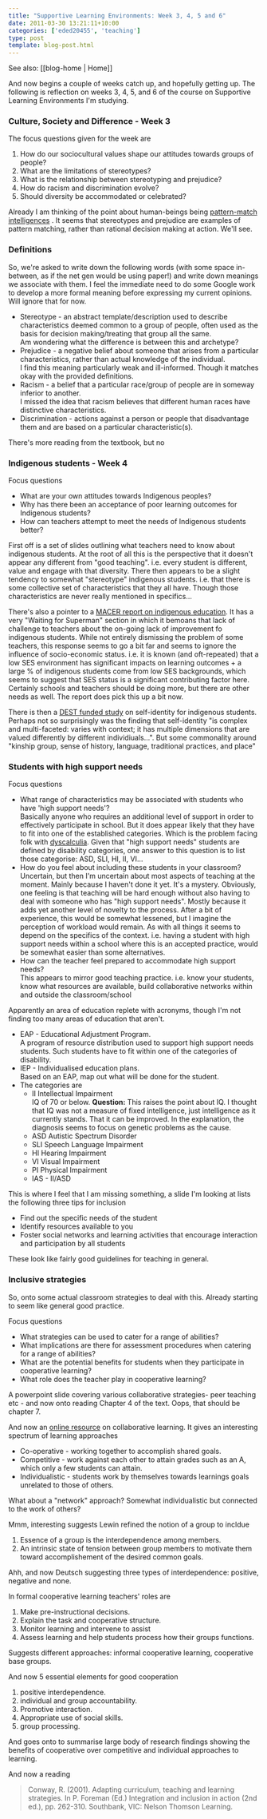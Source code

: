 ```yaml
---
title: "Supportive Learning Environments: Week 3, 4, 5 and 6"
date: 2011-03-30 13:21:11+10:00
categories: ['eded20455', 'teaching']
type: post
template: blog-post.html
---
```


See also: [[blog-home | Home]]

And now begins a couple of weeks catch up, and hopefully getting up. The following is reflection on weeks 3, 4, 5, and 6 of the course on Supportive Learning Environments I'm studying.

### Culture, Society and Difference - Week 3

The focus questions given for the week are

1. How do our sociocultural values shape our attitudes towards groups of people?
2. What are the limitations of stereotypes?
3. What is the relationship between stereotyping and prejudice?
4. How do racism and discrimination evolve?
5. Should diversity be accommodated or celebrated?

Already I am thinking of the point about human-beings being [pattern-match intelligences](http://dl.dropbox.com/u/14025788/PatternsSnowdenLion.mp3) . It seems that stereotypes and prejudice are examples of pattern matching, rather than rational decision making at action. We'll see.

### Definitions

So, we're asked to write down the following words (with some space in-between, as if the net gen would be using paper!) and write down meanings we associate with them. I feel the immediate need to do some Google work to develop a more formal meaning before expressing my current opinions. Will ignore that for now.

- Stereotype - an abstract template/description used to describe characteristics deemed common to a group of people, often used as the basis for decision making/treating that group all the same.  
    Am wondering what the difference is between this and archetype?
- Prejudice - a negative belief about someone that arises from a particular characteristics, rather than actual knowledge of the individual.  
    I find this meaning particularly weak and ill-informed. Though it matches okay with the provided definitions.
- Racism - a belief that a particular race/group of people are in someway inferior to another.  
    I missed the idea that racism believes that different human races have distinctive characteristics.
- Discrimination - actions against a person or people that disadvantage them and are based on a particular characteristic(s).

There's more reading from the textbook, but no

### Indigenous students - Week 4

Focus questions

- What are your own attitudes towards Indigenous peoples?
- Why has there been an acceptance of poor learning outcomes for Indigenous students?
- How can teachers attempt to meet the needs of Indigenous students better?

First off is a set of slides outlining what teachers need to know about indigenous students. At the root of all this is the perspective that it doesn't appear any different from "good teaching". i.e. every student is different, value and engage with that diversity. There then appears to be a slight tendency to somewhat "stereotype" indigenous students. i.e. that there is some collective set of characteristics that they all have. Though those characteristics are never really mentioned in specifics...

There's also a pointer to a [MACER report on indigenous education](http://education.qld.gov.au/publication/production/reports/pdfs/indigenousreport.pdf). It has a very "Waiting for Superman" section in which it bemoans that lack of challenge to teachers about the on-going lack of improvement fo indigenous students. While not entirely dismissing the problem of some teachers, this response seems to go a bit far and seems to ignore the influence of socio-economic status. i.e. it is known (and oft-repeated) that a low SES environment has significant impacts on learning outcomes + a large % of indigenous students come from low SES backgrounds, which seems to suggest that SES status is a significant contributing factor here. Certainly schools and teachers should be doing more, but there are other needs as well. The report does pick this up a bit now.

There is then a [DEST funded study](http://www.dest.gov.au/NR/rdonlyres/1C45990D-E6CF-4447-9957-91FE80309158/2508/PSI_synth.pdf) on self-identity for indigenous students. Perhaps not so surprisingly was the finding that self-identity "is complex and multi-faceted: varies with context; it has multiple dimensions that are valued differently by different individiuals...". But some commonality around "kinship group, sense of history, language, traditional practices, and place"

### Students with high support needs

Focus questions

- What range of characteristics may be associated with students who have 'high support needs'?  
    Basically anyone who requires an additional level of support in order to effectively participate in school. But it does appear likely that they have to fit into one of the established categories. Which is the problem facing folk with [dyscalculia](http://www.abc.net.au/rn/allinthemind/stories/2011/3117234.htm). Given that "high support needs" students are defined by disability categories, one answer to this question is to list those categorise: ASD, SLI, HI, II, VI...
- How do you feel about including these students in your classroom?  
    Uncertain, but then I'm uncertain about most aspects of teaching at the moment. Mainly because I haven't done it yet. It's a mystery. Obviously, one feeling is that teaching will be hard enough without also having to deal with someone who has "high support needs". Mostly because it adds yet another level of novelty to the process. After a bit of experience, this would be somewhat lessened, but I imagine the perception of workload would remain. As with all things it seems to depend on the specifics of the context. i.e. having a student with high support needs within a school where this is an accepted practice, would be somewhat easier than some alternatives.
- How can the teacher feel prepared to accommodate high support needs?  
    This appears to mirror good teaching practice. i.e. know your students, know what resources are available, build collaborative networks within and outside the classroom/school

Apparently an area of education replete with acronyms, though I'm not finding too many areas of education that aren't.

- EAP - Educational Adjustment Program.  
    A program of resource distribution used to support high support needs students. Such students have to fit within one of the categories of disability.
- IEP - Individualised education plans.  
    Based on an EAP, map out what will be done for the student.
- The categories are
    - II Intellectual Impairment  
        IQ of 70 or below. **Question:** This raises the point about IQ. I thought that IQ was not a measure of fixed intelligence, just intelligence as it currently stands. That it can be improved. In the explanation, the diagnosis seems to focus on genetic problems as the cause.
    - ASD Autistic Spectrum Disorder
    - SLI Speech Language Impairment
    - HI Hearing Impairment
    - VI Visual Impairment
    - PI Physical Impairment
    - IAS - II/ASD

This is where I feel that I am missing something, a slide I'm looking at lists the following three tips for inclusion

- Find out the specific needs of the student
- Identify resources available to you
- Foster social networks and learning activities that encourage interaction and participation by all students

These look like fairly good guidelines for teaching in general.

### Inclusive strategies

So, onto some actual classroom strategies to deal with this. Already starting to seem like general good practice.

Focus questions

- What strategies can be used to cater for a range of abilities?
- What implications are there for assessment procedures when catering for a range of abilities?
- What are the potential benefits for students when they participate in cooperative learning?
- What role does the teacher play in cooperative learning?

A powerpoint slide covering various collaborative strategies- peer teaching etc - and now onto reading Chapter 4 of the text. Oops, that should be chapter 7.

And now an [online resource](http://www.co-operation.org/?page_id=65) on collaborative learning. It gives an interesting spectrum of learning approaches

- Co-operative - working together to accomplish shared goals.
- Competitive - work against each other to attain grades such as an A, which only a few students can attain.
- Individualistic - students work by themselves towards learnings goals unrelated to those of others.

What about a "network" approach? Somewhat individualistic but connected to the work of others?

Mmm, interesting suggests Lewin refined the notion of a group to incldue

1. Essence of a group is the interdependence among members.
2. An intrinsic state of tension between group members to motivate them toward accomplishement of the desired common goals.

Ahh, and now Deutsch suggesting three types of interdependence: positive, negative and none.

In formal cooperative learning teachers' roles are

1. Make pre-instructional decisions.
2. Explain the task and cooperative structure.
3. Monitor learning and intervene to assist
4. Assess learning and help students process how their groups functions.

Suggests different approaches: informal cooperative learning, cooperative base groups.

And now 5 essential elements for good cooperation

1. positive interdependence.
2. individual and group accountability.
3. Promotive interaction.
4. Appropriate use of social skills.
5. group processing.

And goes onto to summarise large body of research findings showing the benefits of cooperative over competitive and individual approaches to learning.

And now a reading

> Conway, R. (2001). Adapting curriculum, teaching and learning strategies. In P. Foreman (Ed.) Integration and inclusion in action (2nd ed.), pp. 262-310. Southbank, VIC: Nelson Thomson Learning.